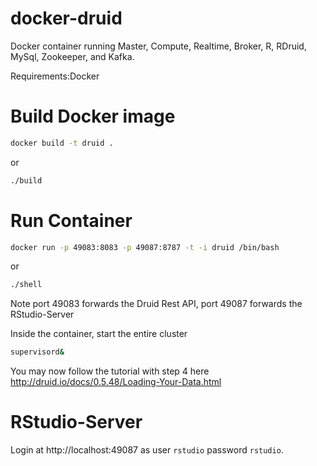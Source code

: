 docker-druid
============
Docker container running Master, Compute, Realtime, Broker, R, RDruid, MySql, Zookeeper, and Kafka.

Requirements:Docker

Build Docker image
==================
```bash
docker build -t druid .
```
or
```bash
./build
```

Run Container
=============
```bash
docker run -p 49083:8083 -p 49087:8787 -t -i druid /bin/bash
```
or
```bash
./shell
```

Note port 49083 forwards the Druid Rest API,
     port 49087 forwards the RStudio-Server

Inside the container, start the entire cluster
```bash
supervisord&
```

You may now follow the tutorial with step 4 here http://druid.io/docs/0.5.48/Loading-Your-Data.html

RStudio-Server
==============
Login at http://localhost:49087 
as user ```rstudio``` password ```rstudio```.
